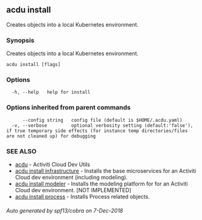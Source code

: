 ## acdu install

Creates objects into a local Kubernetes environment.

### Synopsis


Creates objects into a local Kubernetes environment.

```
acdu install [flags]
```

### Options

```
  -h, --help   help for install
```

### Options inherited from parent commands

```
      --config string   config file (default is $HOME/.acdu.yaml)
  -v, --verbose         optional verbosity setting (default:'false'), if true temporary side effects (for instance temp directories/files are not cleaned up) for debugging
```

### SEE ALSO
* [acdu](acdu.md)	 - Activiti Cloud Dev Utils
* [acdu install infrastructure](acdu_install_infrastructure.md)	 - Installs the base microservices for an Activiti Cloud dev environment (including modeling).
* [acdu install modeler](acdu_install_modeler.md)	 - Installs the modeling platform for for an Activiti Cloud dev environment. [NOT IMPLEMENTED]
* [acdu install process](acdu_install_process.md)	 - Installs Process related objects.

###### Auto generated by spf13/cobra on 7-Dec-2018
